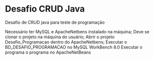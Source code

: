 # Desafio CRUD Java
 Desafio de CRUD java para teste de programação
 
Necessário ter MySQL e ApacheNetbens instalado na máquina;
Deve se clonar o projeto na máquina do usuário;
Abrir o projeto Desafio_Programacao dentro do ApacheNetbens;
Executar o BD_DESAFIO_PROGRAMACAO no MySQL WorkBench 8.0
Executar o programa o programa no ApacheNetBeans
